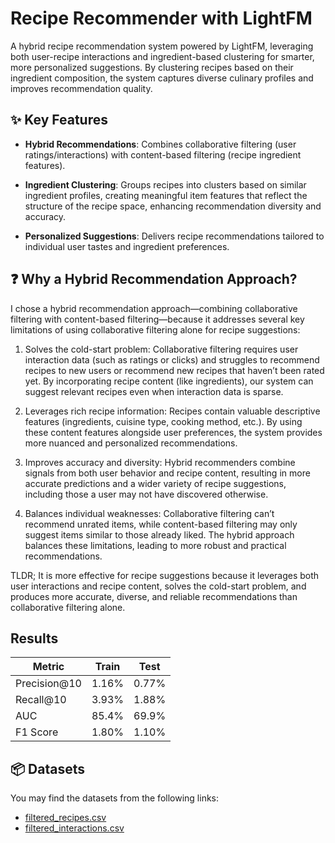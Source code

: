 # Recipe Recommender with LightFM

A hybrid recipe recommendation system powered by LightFM, leveraging both user-recipe interactions and ingredient-based clustering for smarter, more personalized suggestions. By clustering recipes based on their ingredient composition, the system captures diverse culinary profiles and improves recommendation quality.

## ✨ Key Features

- **Hybrid Recommendations**: Combines collaborative filtering (user ratings/interactions) with content-based filtering (recipe ingredient features).

- **Ingredient Clustering**: Groups recipes into clusters based on similar ingredient profiles, creating meaningful item features that reflect the structure of the recipe space, enhancing recommendation diversity and accuracy.

- **Personalized Suggestions**: Delivers recipe recommendations tailored to individual user tastes and ingredient preferences.

## ❓ Why a Hybrid Recommendation Approach?

I chose a hybrid recommendation approach—combining collaborative filtering with content-based filtering—because it addresses several key limitations of using collaborative filtering alone for recipe suggestions:

1. Solves the cold-start problem: Collaborative filtering requires user interaction data (such as ratings or clicks) and struggles to recommend recipes to new users or recommend new recipes that haven’t been rated yet. By incorporating recipe content (like ingredients), our system can suggest relevant recipes even when interaction data is sparse.

2. Leverages rich recipe information: Recipes contain valuable descriptive features (ingredients, cuisine type, cooking method, etc.). By using these content features alongside user preferences, the system provides more nuanced and personalized recommendations.

3. Improves accuracy and diversity: Hybrid recommenders combine signals from both user behavior and recipe content, resulting in more accurate predictions and a wider variety of recipe suggestions, including those a user may not have discovered otherwise.

4. Balances individual weaknesses: Collaborative filtering can’t recommend unrated items, while content-based filtering may only suggest items similar to those already liked. The hybrid approach balances these limitations, leading to more robust and practical recommendations.

TLDR; It is more effective for recipe suggestions because it leverages both user interactions and recipe content, solves the cold-start problem, and produces more accurate, diverse, and reliable recommendations than collaborative filtering alone.

## Results

| Metric       | Train | Test  |
| ------------ | ----- | ----- |
| Precision@10 | 1.16% | 0.77% |
| Recall@10    | 3.93% | 1.88% |
| AUC          | 85.4% | 69.9% |
| F1 Score     | 1.80% | 1.10% |

## 📦 Datasets

You may find the datasets from the following links:

- [filtered_recipes.csv](https://drive.google.com/file/d/1rfi5_jODDKjg1wDkaCHTNXxvvbHhqIve/view?usp=sharing)
- [filtered_interactions.csv](https://drive.google.com/file/d/1uyu_Hw3b5TYmbD5Qhr2GGB5hA0WYu4WX/view?usp=sharing)

